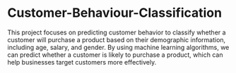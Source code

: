 # Customer-Behaviour-Classification
This project focuses on predicting customer behavior to classify whether a customer will purchase a product based on their demographic information, including age, salary, and gender. By using machine learning algorithms, we can predict whether a customer is likely to purchase a product, which can help businesses target customers more effectively.
